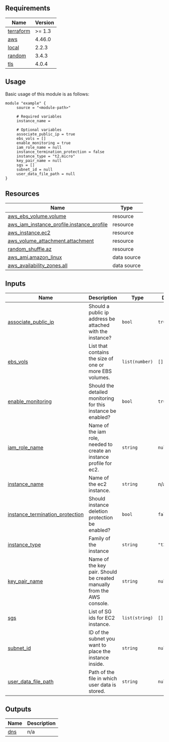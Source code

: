 <!-- BEGIN_TF_DOCS -->
## Requirements

| Name | Version |
|------|---------|
| <a name="requirement_terraform"></a> [terraform](#requirement\_terraform) | >= 1.3 |
| <a name="requirement_aws"></a> [aws](#requirement\_aws) | 4.46.0 |
| <a name="requirement_local"></a> [local](#requirement\_local) | 2.2.3 |
| <a name="requirement_random"></a> [random](#requirement\_random) | 3.4.3 |
| <a name="requirement_tls"></a> [tls](#requirement\_tls) | 4.0.4 |
## Usage
Basic usage of this module is as follows:
```hcl
module "example" {
	 source = "<module-path>"

	 # Required variables
	 instance_name = 

	 # Optional variables
	 associate_public_ip = true
	 ebs_vols = []
	 enable_monitoring = true
	 iam_role_name = null
	 instance_termination_protection = false
	 instance_type = "t2.micro"
	 key_pair_name = null
	 sgs = []
	 subnet_id = null
	 user_data_file_path = null
}
```
## Resources

| Name | Type |
|------|------|
| [aws_ebs_volume.volume](https://registry.terraform.io/providers/hashicorp/aws/4.46.0/docs/resources/ebs_volume) | resource |
| [aws_iam_instance_profile.instance_profile](https://registry.terraform.io/providers/hashicorp/aws/4.46.0/docs/resources/iam_instance_profile) | resource |
| [aws_instance.ec2](https://registry.terraform.io/providers/hashicorp/aws/4.46.0/docs/resources/instance) | resource |
| [aws_volume_attachment.attachment](https://registry.terraform.io/providers/hashicorp/aws/4.46.0/docs/resources/volume_attachment) | resource |
| [random_shuffle.az](https://registry.terraform.io/providers/hashicorp/random/3.4.3/docs/resources/shuffle) | resource |
| [aws_ami.amazon_linux](https://registry.terraform.io/providers/hashicorp/aws/4.46.0/docs/data-sources/ami) | data source |
| [aws_availability_zones.all](https://registry.terraform.io/providers/hashicorp/aws/4.46.0/docs/data-sources/availability_zones) | data source |
## Inputs

| Name | Description | Type | Default | Required |
|------|-------------|------|---------|:--------:|
| <a name="input_associate_public_ip"></a> [associate\_public\_ip](#input\_associate\_public\_ip) | Should a public ip address be attached with the instance? | `bool` | `true` | no |
| <a name="input_ebs_vols"></a> [ebs\_vols](#input\_ebs\_vols) | List that contains the size of one or more EBS volumes. | `list(number)` | `[]` | no |
| <a name="input_enable_monitoring"></a> [enable\_monitoring](#input\_enable\_monitoring) | Should the detailed monitoring for this instance be enabled? | `bool` | `true` | no |
| <a name="input_iam_role_name"></a> [iam\_role\_name](#input\_iam\_role\_name) | Name of the iam role, needed to create an instance profile for ec2. | `string` | `null` | no |
| <a name="input_instance_name"></a> [instance\_name](#input\_instance\_name) | Name of the ec2 instance. | `string` | n/a | yes |
| <a name="input_instance_termination_protection"></a> [instance\_termination\_protection](#input\_instance\_termination\_protection) | Should instance deletion protection be enabled? | `bool` | `false` | no |
| <a name="input_instance_type"></a> [instance\_type](#input\_instance\_type) | Family of the instance | `string` | `"t2.micro"` | no |
| <a name="input_key_pair_name"></a> [key\_pair\_name](#input\_key\_pair\_name) | Name of the key pair. Should be created manually from the AWS console. | `string` | `null` | no |
| <a name="input_sgs"></a> [sgs](#input\_sgs) | List of SG ids for EC2 instance. | `list(string)` | `[]` | no |
| <a name="input_subnet_id"></a> [subnet\_id](#input\_subnet\_id) | ID of the subnet you want to place the instance inside. | `string` | `null` | no |
| <a name="input_user_data_file_path"></a> [user\_data\_file\_path](#input\_user\_data\_file\_path) | Path of the file in which user data is stored. | `string` | `null` | no |
## Outputs

| Name | Description |
|------|-------------|
| <a name="output_dns"></a> [dns](#output\_dns) | n/a |
<!-- END_TF_DOCS -->